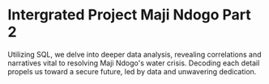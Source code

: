 # Intergrated Project Maji Ndogo Part 2 
 Utilizing SQL, we delve into deeper data analysis, revealing correlations and narratives vital to resolving Maji Ndogo's water crisis. Decoding each detail propels us toward a secure future, led by data and unwavering dedication.
